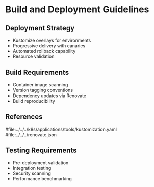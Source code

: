 # Build and Deployment Guidelines

## Deployment Strategy

- Kustomize overlays for environments
- Progressive delivery with canaries
- Automated rollback capability
- Resource validation

## Build Requirements

- Container image scanning
- Version tagging conventions
- Dependency updates via Renovate
- Build reproducibility

## References

#file:../../../k8s/applications/tools/kustomization.yaml #file:../../../renovate.json

## Testing Requirements

- Pre-deployment validation
- Integration testing
- Security scanning
- Performance benchmarking
